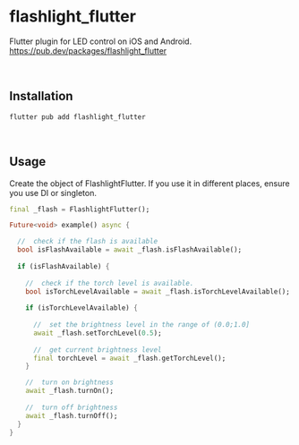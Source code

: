 # flashlight_flutter

Flutter plugin for LED control on iOS and Android.
https://pub.dev/packages/flashlight_flutter

&nbsp;<br>
## Installation
```
flutter pub add flashlight_flutter
```

&nbsp;<br>
## Usage

Create the object of FlashlightFlutter. If you use it in different places, ensure you use DI or singleton.
```Dart
final _flash = FlashlightFlutter();

Future<void> example() async {

  //  check if the flash is available
  bool isFlashAvailable = await _flash.isFlashAvailable();
  
  if (isFlashAvailable) {
  
    //  check if the torch level is available.
    bool isTorchLevelAvailable = await _flash.isTorchLevelAvailable();
  
    if (isTorchLevelAvailable) {
  
      //  set the brightness level in the range of (0.0;1.0]
      await _flash.setTorchLevel(0.5);
  
      //  get current brightness level
      final torchLevel = await _flash.getTorchLevel();
    }

    //  turn on brightness
    await _flash.turnOn();
  
    //  turn off brightness
    await _flash.turnOff();
  }
}
```
